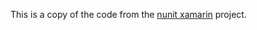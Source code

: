This is a copy of the code from the [nunit xamarin](https://github.com/nunit/nunit.xamarin) project.